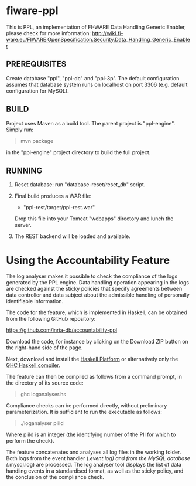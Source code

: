 fiware-ppl
==========

This is PPL, an implementation of FI-WARE Data Handling Generic Enabler, please check for more information: http://wiki.fi-ware.eu/FIWARE.OpenSpecification.Security.Data_Handling_Generic_Enabler


## PREREQUISITES

Create database "ppl", "ppl-dc" and "ppl-3p".
The default configuration assumes that database system runs on localhost on
port 3306 (e.g. default configuration for MySQL).


## BUILD

Project uses Maven as a build tool.
The parent project is "ppl-engine".
Simply run:

> mvn package

in the "ppl-engine" project directory to build the full project.


## RUNNING

1. Reset database: run "database-reset/reset_db" script.
2. Final build produces a WAR file:
	- "ppl-rest/target/ppl-rest.war"
	
	Drop this file into your Tomcat "webapps" directory and lunch the server.
3. The REST backend will be loaded and available.

# Using the Accountability Feature

The log analyser makes it possible to check the compliance of the logs generated by the PPL engine. Data handling operation appearing in the logs are checked against the sticky policies that specify agreements between data controller and data subject about the admissible handling of personally identifiable information.

The code for the feature, which is implemented in Haskell, can be obtained from the following GitHub repository:

https://github.com/inria-db/accountability-ppl

Download the code, for instance by clicking on the Download ZIP button on the right-hand side of the page.

Next, download and install the [Haskell Platform](http://www.haskell.org/platform/) or alternatively only the [GHC Haskell compiler](http://www.haskell.org/ghc/).

The feature can then be compiled as follows from a command prompt, in the directory of its source code:

> ghc loganalyser.hs

Compliance checks can be performed directly, without preliminary parameterization. It is sufficient to run the executable as follows:

> ./loganalyser piiId

Where piiId is an integer (the identifying number of the PII for which to perform the check).

The feature concatenates and analyses all log files in the working folder. Both logs from the event handler (*.event.log) and from the MySQL database (*.mysql.log) are processed. The log analyser tool displays the list of data handling events in a standardised format, as well as the sticky policy, and the conclusion of the compliance check.
